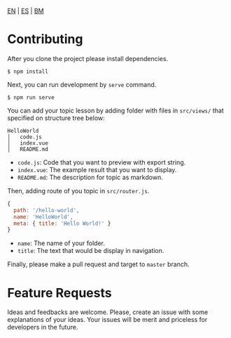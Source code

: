 [EN](CONTRIBUTING.md) | [ES](CONTRIBUTING_es.md) | [BM](CONTRIBUTING_bm.md)
# Contributing

After you clone the project please install dependencies.

```
$ npm install
```

Next, you can run development by `serve` command.

```
$ npm run serve
```

You can add your topic lesson by adding folder with files in `src/views/` that specified on structure tree below:

```
HelloWorld
│   code.js
│   index.vue
│   README.md
```

* `code.js`: Code that you want to preview with export string.
* `index.vue`: The example result that you want to display.
* `README.md`: The description for topic as markdown.

Then, adding route of you topic in `src/router.js`.

```javascript
{
  path: '/hello-world',
  name: 'HelloWorld',
  meta: { title: 'Hello World!' }
}
```

* `name`: The name of your folder.
* `title`: The text that would be display in navigation.

Finally, please make a pull request and target to `master` branch.

# Feature Requests

Ideas and feedbacks are welcome. Please, create an issue with some explanations of your ideas. Your issues will be merit and priceless for developers in the future.
